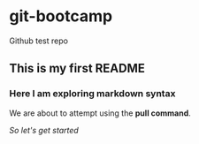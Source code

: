 # git-bootcamp
Github test repo
## This is my first README 
### Here I am exploring markdown syntax
We are about to attempt using the **pull command**.

*So let's get started*
